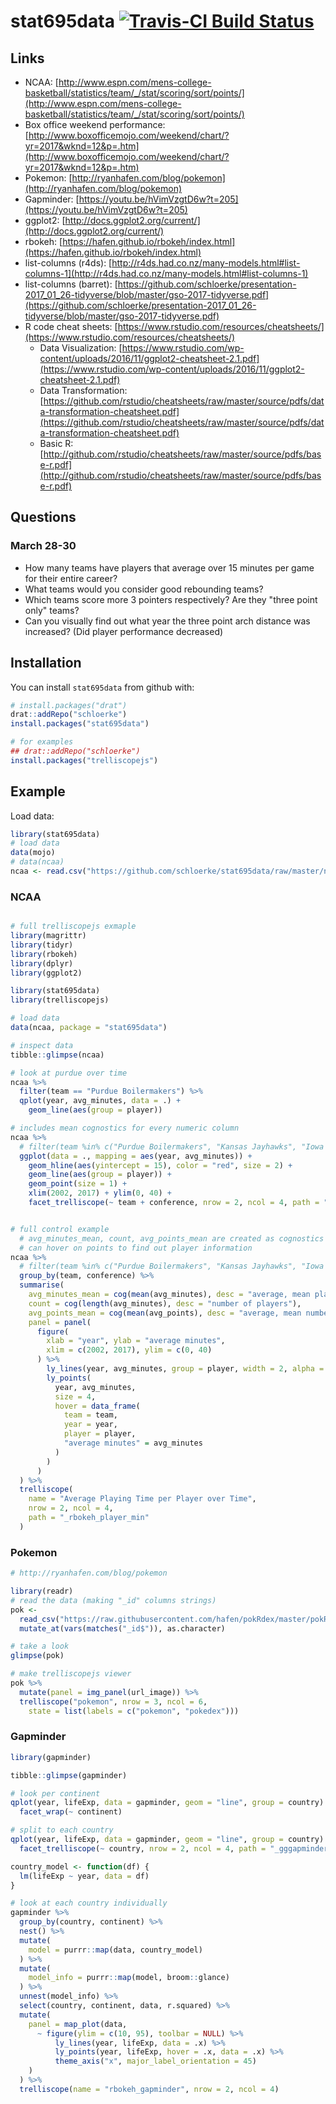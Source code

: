 # stat695data [![Travis-CI Build Status](https://travis-ci.org/schloerke/stat695data.svg?branch=master)](https://travis-ci.org/schloerke/stat695data)


## Links

* NCAA: [http://www.espn.com/mens-college-basketball/statistics/team/_/stat/scoring/sort/points/](http://www.espn.com/mens-college-basketball/statistics/team/_/stat/scoring/sort/points/)
* Box office weekend performance: [http://www.boxofficemojo.com/weekend/chart/?yr=2017&wknd=12&p=.htm](http://www.boxofficemojo.com/weekend/chart/?yr=2017&wknd=12&p=.htm)
* Pokemon: [http://ryanhafen.com/blog/pokemon](http://ryanhafen.com/blog/pokemon)
* Gapminder: [https://youtu.be/hVimVzgtD6w?t=205](https://youtu.be/hVimVzgtD6w?t=205)
* ggplot2: [http://docs.ggplot2.org/current/](http://docs.ggplot2.org/current/)
* rbokeh: [https://hafen.github.io/rbokeh/index.html](https://hafen.github.io/rbokeh/index.html)
* list-columns (r4ds): [http://r4ds.had.co.nz/many-models.html#list-columns-1](http://r4ds.had.co.nz/many-models.html#list-columns-1)
* list-columns (barret): [https://github.com/schloerke/presentation-2017_01_26-tidyverse/blob/master/gso-2017-tidyverse.pdf](https://github.com/schloerke/presentation-2017_01_26-tidyverse/blob/master/gso-2017-tidyverse.pdf)
* R code cheat sheets: [https://www.rstudio.com/resources/cheatsheets/](https://www.rstudio.com/resources/cheatsheets/)
    * Data Visualization: [https://www.rstudio.com/wp-content/uploads/2016/11/ggplot2-cheatsheet-2.1.pdf](https://www.rstudio.com/wp-content/uploads/2016/11/ggplot2-cheatsheet-2.1.pdf)
    * Data Transformation: [https://github.com/rstudio/cheatsheets/raw/master/source/pdfs/data-transformation-cheatsheet.pdf](https://github.com/rstudio/cheatsheets/raw/master/source/pdfs/data-transformation-cheatsheet.pdf)
    * Basic R: [http://github.com/rstudio/cheatsheets/raw/master/source/pdfs/base-r.pdf](http://github.com/rstudio/cheatsheets/raw/master/source/pdfs/base-r.pdf)

## Questions

### March 28-30

* How many teams have players that average over 15 minutes per game for their entire career?
* What teams would you consider good rebounding teams?
* Which teams score more 3 pointers respectively? Are they "three point only" teams?
* Can you visually find out what year the three point arch distance was increased? (Did player performance decreased)




## Installation

You can install `stat695data` from github with:


``` r
# install.packages("drat")
drat::addRepo("schloerke")
install.packages("stat695data")

# for examples
## drat::addRepo("schloerke")
install.packages("trelliscopejs")
```

## Example

Load data:

``` r
library(stat695data)
# load data
data(mojo)
# data(ncaa)
ncaa <- read.csv("https://github.com/schloerke/stat695data/raw/master/ncaa.csv")
```

### NCAA
``` r

# full trelliscopejs exmaple
library(magrittr)
library(tidyr)
library(rbokeh)
library(dplyr)
library(ggplot2)

library(stat695data)
library(trelliscopejs)

# load data
data(ncaa, package = "stat695data")

# inspect data
tibble::glimpse(ncaa)

# look at purdue over time
ncaa %>%
  filter(team == "Purdue Boilermakers") %>%
  qplot(year, avg_minutes, data = .) +
    geom_line(aes(group = player))

# includes mean cognostics for every numeric column
ncaa %>%
  # filter(team %in% c("Purdue Boilermakers", "Kansas Jayhawks", "Iowa State Cyclones")) %>%
  ggplot(data = ., mapping = aes(year, avg_minutes)) +
    geom_hline(aes(yintercept = 15), color = "red", size = 2) +
    geom_line(aes(group = player)) +
    geom_point(size = 1) +
    xlim(2002, 2017) + ylim(0, 40) +
    facet_trelliscope(~ team + conference, nrow = 2, ncol = 4, path = "_ggplot_avg_mins")


# full control example
  # avg_minutes_mean, count, avg_points_mean are created as cognostics
  # can hover on points to find out player information
ncaa %>%
  # filter(team %in% c("Purdue Boilermakers", "Kansas Jayhawks", "Iowa State Cyclones")) %>%
  group_by(team, conference) %>%
  summarise(
    avg_minutes_mean = cog(mean(avg_minutes), desc = "average, mean player time"),
    count = cog(length(avg_minutes), desc = "number of players"),
    avg_points_mean = cog(mean(avg_points), desc = "average, mean number of points"),
    panel = panel(
      figure(
        xlab = "year", ylab = "average minutes",
        xlim = c(2002, 2017), ylim = c(0, 40)
      ) %>%
        ly_lines(year, avg_minutes, group = player, width = 2, alpha = 0.25) %>%
        ly_points(
          year, avg_minutes,
          size = 4,
          hover = data_frame(
            team = team,
            year = year,
            player = player,
            "average minutes" = avg_minutes
          )
        )
      )
  ) %>%
  trelliscope(
    name = "Average Playing Time per Player over Time",
    nrow = 2, ncol = 4,
    path = "_rbokeh_player_min"
  )

```

### Pokemon
``` r
# http://ryanhafen.com/blog/pokemon

library(readr)
# read the data (making "_id" columns strings)
pok <-
  read_csv("https://raw.githubusercontent.com/hafen/pokRdex/master/pokRdex_mod.csv") %>%
  mutate_at(vars(matches("_id$")), as.character)

# take a look
glimpse(pok)

# make trelliscopejs viewer
pok %>%
  mutate(panel = img_panel(url_image)) %>%
  trelliscope("pokemon", nrow = 3, ncol = 6,
    state = list(labels = c("pokemon", "pokedex")))
```


### Gapminder

``` r
library(gapminder)

tibble::glimpse(gapminder)

# look per continent
qplot(year, lifeExp, data = gapminder, geom = "line", group = country) +
  facet_wrap(~ continent)

# split to each country
qplot(year, lifeExp, data = gapminder, geom = "line", group = country) +
  facet_trelliscope(~ country, nrow = 2, ncol = 4, path = "_gggapminder")

country_model <- function(df) {
  lm(lifeExp ~ year, data = df)
}

# look at each country individually
gapminder %>%
  group_by(country, continent) %>%
  nest() %>%
  mutate(
    model = purrr::map(data, country_model)
  ) %>%
  mutate(
    model_info = purrr::map(model, broom::glance)
  ) %>%
  unnest(model_info) %>%
  select(country, continent, data, r.squared) %>%
  mutate(
    panel = map_plot(data,
      ~ figure(ylim = c(10, 95), toolbar = NULL) %>%
          ly_lines(year, lifeExp, data = .x) %>%
          ly_points(year, lifeExp, hover = .x, data = .x) %>%
          theme_axis("x", major_label_orientation = 45)
    )
  ) %>%
  trelliscope(name = "rbokeh_gapminder", nrow = 2, ncol = 4)

```
